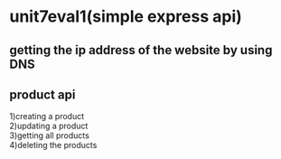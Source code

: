 # unit7eval1(simple express api)

## getting the ip address of the website by using DNS
## product api
1)creating a product<br />
2)updating a product<br />
3)getting all products<br />
4)deleting the products<br />
